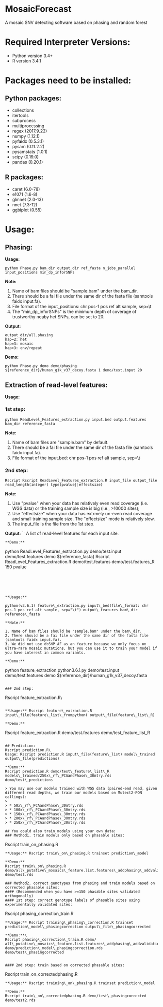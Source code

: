 # MosaicForecast
A mosaic SNV detecting software based on phasing and random forest

# Required Interpreter Versions:
* Python version 3.4+
* R version 3.4.1

# Packages need to be installed:
## Python packages:
* collections
* itertools
* subprocess
* multiprocessing
* regex (2017.9.23)
* numpy (1.12.1)
* pyfaidx (0.5.3.1)
* pysam (0.11.2.2)
* pysamstats (1.0.1)
* scipy (0.19.0)
* pandas (0.20.1)
## R packages:
* caret (6.0-78)
* e1071 (1.6-8)
* glmnet (2.0-13)
* nnet (7.3-12)
* ggbiplot (0.55)

# Usage:
## Phasing:
**Usage:** 

```
python Phase.py bam_dir output_dir ref_fasta n_jobs_parallel input_positions min_dp_inforSNPs
```

**Note:** 

1. Name of bam files should be "sample.bam" under the bam\_dir. 
2. There should be a fai file under the same dir of the fasta file (samtools faidx input.fa).
3. File format of the input\_positions: chr pos-1 pos ref alt sample, sep=\t 
4. The "min\_dp\_inforSNPs" is the minimum depth of coverage of trustworthy neaby het SNPs, can be set to 20.

**Output:**
```
output_dir/all.phasing
hap=2: het
hap=3: mosaic
hap>3: cnv/repeat
```

**Demo:**

```
python Phase.py demo demo/phasing ${reference_dir}/human_g1k_v37_decoy.fasta 1 demo/test.input 20
```

## Extraction of read-level features:
**Usage:**

### 1st step:
```
python ReadLevel_Features_extraction.py input.bed output.features bam_dir reference_fasta
```
**Note:**
1. Name of bam files are "sample.bam" by default.
2. There should be a fai file under the same dir of the fasta file (samtools faidx input.fa).
3. File format of the input.bed: chr pos-1 pos ref alt sample, sep=\t 

### 2nd step:
```
Rscript Rscript ReadLevel_Features_extraction.R input_file output_file read_length(integer) type(pvalue||effectsize)
```
**Note:**
1. Use "pvalue" when your data has relatively even read coverage (i.e. WGS data) or the training sample size is big (i.e., >10000 sites);
2. Use "effectsize" when your data has extrmely un-even read coverage and small training sample size. The "effectsize" mode is relatively slow.
3. The input\_file is the file from the 1st step.

**Output:**
``
A list of read-level features for each input site.
```
**Demo:**
```
python ReadLevel_Features_extraction.py demo/test.input demo/test.features demo ${reference_fasta}
Rscript ReadLevel_Features_extraction.R demo/test.features demo/test.features_R 150 pvalue 
```





**Usage:** 

python(v3.6.1) feature\_extraction.py input\_bed(file\_format: chr pos-1 pos ref alt sample, sep="\t") output\_features bam\_dir reference\_fasta

**Note:** 

1. Name of bam files should be "sample.bam" under the bam\_dir. 
2. There should be a fai file under the same dir of the fasta file (samtools faidx input.fa). 
3. We did not use dbSNP AF as an feature because we only focus on ultra-rare mosaic mutations, but you can use it to train your model if you have interest in common variants.

**Demo:**

```
python feature_extraction.python3.6.1.py demo/test.input demo/test.features demo ${reference_dir}/human_g1k_v37_decoy.fasta
```

### 2nd step:
```
Rscript feature\_extraction.R\
```

**Usage:** Rscript feature\_extraction.R input\_file(feature\_list\_frompython) output\_file(feature\_list\_R)

**Demo:**

```
Rscript feature_extraction.R demo/test.features demo/test_feature_list_R
```

## Prediction:
Rscript prediction.R\
Usage: Rscript prediction.R input\_file(feature\_list) model\_trained output\_file(predictions)

**Demo:**
Rscript prediction.R demo/test\_feature\_list\_R models\_trained/250x\_rf\_PCAandPhase\_30mtry.rds demo/test\_predictions

> You may use our models trained with WGS data (paired-end read, given different read depths, we train our models based on Mutect2-PON callings):
>
> * 50x\_rf\_PCAandPhase\_30mtry.rds
> * 100x\_rf\_PCAandPhase\_30mtry.rds
> * 150x\_rf\_PCAandPhase\_30mtry.rds
> * 200x\_rf\_PCAandPhase\_30mtry.rds
> * 250x\_rf\_PCAandPhase\_30mtry.rds

## You could also train models using your own data:
### Method1. train models only based on phasable sites:
```
Rscript train_on_phasing.R
```
**Usage:** Rscript train\_on\_phasing.R trainset prediction\_model

**Demo:**
Rscript train\_on\_phasing.R demo/all\_putative\_mosaics\_feature.list.features\_addphasing\_addvalidation demo/test.rds 

### Method2. correct genotypes from phasing and train models based on corrected phasable sites:
#### (Recommended when you have >=150 phasable sites validated orthogonally)
#### 1st step: correct genotype labels of phasable sites using experimentally validated sites:
```
Rscript phasing_correction_train.R
```
**Usage:** Rscript training\_phasing\_correction.R trainset prediction\_model\_phasingcorrection output\_file\_phasingcorrected

**Demo:**\
Rscript phasing\_correction\_train.R demo/
all\_putative\_mosaics\_feature.list.features\_addphasing\_addvalidation demo/prediction\_model\_phasingcorrection.rds demo/test\_phasingcorrected


#### 2nd step: train based on corrected phasable sites:
```
Rscript train_on_correctedphasing.R
```
**Usage:** Rscript training\_on\_phasing.R trainset prediction\_model

**Demo:**
Rscript train\_on\_correctedphasing.R demo/test\_phasingcorrected demo/test2.rds


